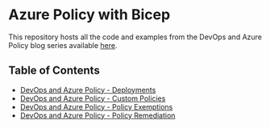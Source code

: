 # Azure Policy with Bicep

This repository hosts all the code and examples from the DevOps and Azure Policy blog series available [here](https://azurewithaj.com/).

## Table of Contents

- [DevOps and Azure Policy - Deployments](https://azurewithaj.com/posts/azure-policy-bicep-series-deploy/)
- [DevOps and Azure Policy - Custom Policies](https://azurewithaj.com/posts/devops-azure-policy-series-custom-policies/)
- [DevOps and Azure Policy - Policy Exemptions](https://azurewithaj.com/posts/devops-azure-policy-series-exemptions/)
- [DevOps and Azure Policy - Policy Remediation](https://azurewithaj.com/posts/devops-azure-policy-series-remediation/)
